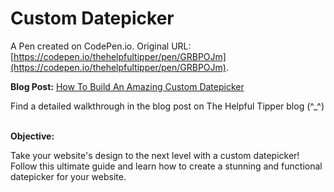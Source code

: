 # Custom Datepicker

A Pen created on CodePen.io. Original URL: [https://codepen.io/thehelpfultipper/pen/GRBPOJm](https://codepen.io/thehelpfultipper/pen/GRBPOJm).

**Blog Post:** [How To Build An Amazing Custom Datepicker](https://thehelpfultipper.com/build-an-amazing-custom-datepicker/)

Find a detailed walkthrough in the blog post on The Helpful Tipper blog (^_^)
<br /><br />

**Objective:** 

Take your website's design to the next level with a custom datepicker! Follow this ultimate guide and learn how to create a stunning and functional datepicker for your website. 